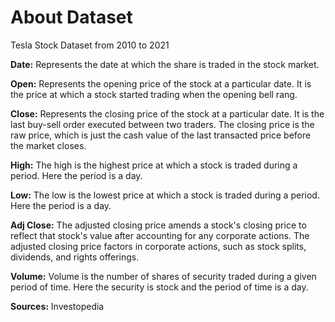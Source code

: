 # About Dataset

Tesla Stock Dataset from 2010 to 2021

**Date:**
Represents the date at which the share is traded in the stock market.

**Open:**
Represents the opening price of the stock at a particular date.
It is the price at which a stock started trading when the opening bell rang.

**Close:**
Represents the closing price of the stock at a particular date.
It is the last buy-sell order executed between two traders.
The closing price is the raw price, which is just the cash value of the last transacted price before the market closes.

**High:**
The high is the highest price at which a stock is traded during a period. Here the period is a day.

**Low:**
The low is the lowest price at which a stock is traded during a period. Here the period is a day.

**Adj Close:**
The adjusted closing price amends a stock's closing price to reflect that stock's value after accounting for any corporate actions.
The adjusted closing price factors in corporate actions, such as stock splits, dividends, and rights offerings.

**Volume:**
Volume is the number of shares of security traded during a given period of time.
Here the security is stock and the period of time is a day.

**Sources:**
Investopedia